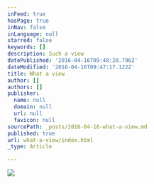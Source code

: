 ```yaml
---
inFeed: true
hasPage: true
inNav: false
inLanguage: null
starred: false
keywords: []
description: Such a view
datePublished: '2016-04-16T09:48:28.796Z'
dateModified: '2016-04-16T09:47:17.122Z'
title: What a view
author: []
authors: []
publisher:
  name: null
  domain: null
  url: null
  favicon: null
sourcePath: _posts/2016-04-16-what-a-view.md
published: true
url: what-a-view/index.html
_type: Article

---
```

![](https://the-grid-user-content.s3-us-west-2.amazonaws.com/5216d4dd-b76a-4756-a9be-95f445b3614b.jpg)
